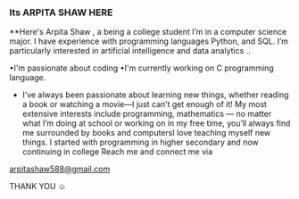 ### Its ARPITA SHAW HERE 


**Here's Arpita Shaw , a being a college student  I’m in  a computer science major. I have experience with programming languages   Python, and SQL. I’m particularly interested in artificial intelligence and data analytics ..

•I'm passionate about coding 
•I'm currently working on C programming language.
- I’ve always been passionate about learning new things, whether reading a book or watching a movie—I just can’t get enough of it! My most extensive interests include programming, mathematics — no matter what I’m doing at school or working on in my free time, you’ll always find me surrounded by books and computersI love teaching myself new things. I started with programming in higher secondary and now continuing in college 
Reach me and connect me via 

arpitashaw588@gmail.com


THANK YOU ☺️

